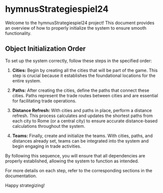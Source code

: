 # hymnusStrategiespiel24

Welcome to the hymnusStrategiespiel24 project! This document provides an overview of how to properly initialize the system to ensure smooth functionality.

## Object Initialization Order

To set up the system correctly, follow these steps in the specified order:

1. **Cities:** Begin by creating all the cities that will be part of the game. This step is crucial because it establishes the foundational locations for the entire system.

2. **Paths:** After creating the cities, define the paths that connect these cities. Paths represent the trade routes between cities and are essential for facilitating trade operations.

3. **Distance Refresh:** With cities and paths in place, perform a distance refresh. This process calculates and updates the shortest paths from each city to Rome (or a central city) to ensure accurate distance-based calculations throughout the system.

4. **Teams:** Finally, create and initialize the teams. With cities, paths, and distances already set, teams can be integrated into the system and begin engaging in trade activities.

By following this sequence, you will ensure that all dependencies are properly established, allowing the system to function as intended.

For more details on each step, refer to the corresponding sections in the documentation.

Happy strategizing!